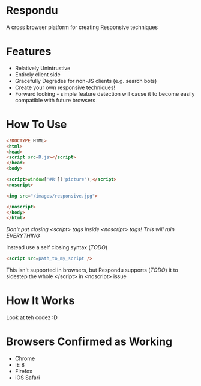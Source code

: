 Respondu
==

A cross browser platform for creating Responsive techniques





Features
===

* Relatively Unintrustive
* Entirely client side
* Gracefully Degrades for non-JS clients (e.g. search bots)
* Create your own responsive techniques!
* Forward looking - simple feature detection will cause it to become easily compatible with future browsers

How To Use
===

```html
<!DOCTYPE HTML>
<html>
<head>
<script src=R.js></script>
</head>
<body>

<script>window['#R']('picture');</script>
<noscript>

<img src="/images/responsive.jpg">

</noscript>
</body>
</html>

```

*Don't put closing &lt;script&gt; tags inside &lt;noscript&gt; tags! This will ruin EVERYTHING*

Instead use a self closing syntax  (*TODO*)

```html
<script src=path_to_my_script />
```

This isn't supported in browsers, but Respondu supports (*TODO*) it to sidestep the whole &lt;/script&gt; in &lt;noscript&gt; issue

How It Works
===

Look at teh codez :D


Browsers Confirmed as Working
===

* Chrome
* IE 8
* Firefox
* iOS Safari
